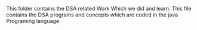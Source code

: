 This folder contains the DSA related Work Which we did and learn.
This file contains the DSA programs and concepts which are coded in the java Programing language